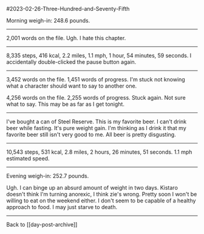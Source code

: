 #2023-02-26-Three-Hundred-and-Seventy-Fifth

Morning weigh-in:  248.6 pounds.

---
2,001 words on the file.  Ugh.  I hate this chapter.

---
8,335 steps, 416 kcal, 2.2 miles, 1.1 mph, 1 hour, 54 minutes, 59 seconds.  I accidentally double-clicked the pause button again.

---
3,452 words on the file.  1,451 words of progress.  I'm stuck not knowing what a character should want to say to another one.

4,256 words on the file.  2,255 words of progress.  Stuck again.  Not sure what to say.  This may be as far as I get tonight.

---
I've bought a can of Steel Reserve.  This is my favorite beer.  I can't drink beer while fasting.  It's pure weight gain.  I'm thinking as I drink it that my favorite beer still isn't very good to me.  All beer is pretty disgusting.

---
10,543 steps, 531 kcal, 2.8 miles, 2 hours, 26 minutes, 51 seconds.  1.1 mph estimated speed.

---
Evening weigh-in:  252.7 pounds.

Ugh.  I can binge up an absurd amount of weight in two days.  Kistaro doesn't think I'm turning anorexic, I think zie's wrong.  Pretty soon I won't be willing to eat on the weekend either.  I don't seem to be capable of a healthy approach to food.  I may just starve to death.

---
Back to [[day-post-archive]]
